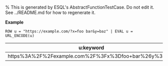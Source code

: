 % This is generated by ESQL's AbstractFunctionTestCase. Do not edit it. See ../README.md for how to regenerate it.

**Example**

```esql
ROW u = "https://example.com/?x=foo bar&y=baz" | EVAL u = URL_ENCODE(u)
```

| u:keyword |
| --- |
| https%3A%2F%2Fexample.com%2F%3Fx%3Dfoo+bar%26y%3Dbaz |


